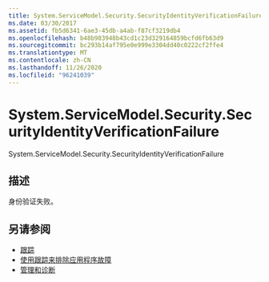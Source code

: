 ```yaml
---
title: System.ServiceModel.Security.SecurityIdentityVerificationFailure
ms.date: 03/30/2017
ms.assetid: fb5d6341-6ae3-45db-a4ab-f87cf3219db4
ms.openlocfilehash: b48b983948b43cd1c23d329164859bcfd6fb63d9
ms.sourcegitcommit: bc293b14af795e0e999e3304dd40c0222cf2ffe4
ms.translationtype: MT
ms.contentlocale: zh-CN
ms.lasthandoff: 11/26/2020
ms.locfileid: "96241039"
---
```

# <a name="systemservicemodelsecuritysecurityidentityverificationfailure"></a>System.ServiceModel.Security.SecurityIdentityVerificationFailure

System.ServiceModel.Security.SecurityIdentityVerificationFailure  
  
## <a name="description"></a>描述  

 身份验证失败。  
  
## <a name="see-also"></a>另请参阅

- [跟踪](index.md)
- [使用跟踪来排除应用程序故障](using-tracing-to-troubleshoot-your-application.md)
- [管理和诊断](../index.md)
